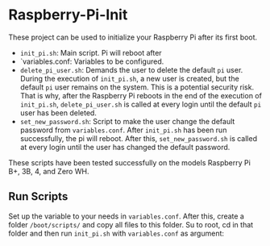 # Raspberry-Pi-Init

These project can be used to initialize your Raspberry Pi after its first boot.

* `init_pi.sh`: Main script. Pi will reboot after
* `variables.conf: Variables to be configured. 
* `delete_pi_user.sh`: Demands the user to delete the default `pi` user. During the execution of `init_pi.sh`, a new user is created, but the default `pi` user remains on the system. This is a potential security risk. That is why, after the Raspberry Pi reboots in the end of the execution of `init_pi.sh`, `delete_pi_user.sh` is called at every login until the default `pi` user has been deleted. 
* `set_new_password.sh`: Script to make the user change the default password from `variables.conf`. After `init_pi.sh` has been run successfully, the pi will reboot. After this, `set_new_password.sh` is called at every login until the user has changed the default password. 


These scripts have been tested successfully on the models Raspberry Pi B+, 3B, 4, and Zero WH.

## Run Scripts

Set up the variable to your needs in `variables.conf`. After this, create a folder `/boot/scripts/` and copy all files to this folder. Su to root, cd in that folder and then run `init_pi.sh` with `variables.conf` as argument:

